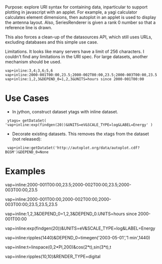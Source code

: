 Purpose: explore URI syntax for containing data, inparticular to support
plotting in javascript with an applet. For example, a yagi calculator
calculates element dimensions, then autoplot in an applet is used to
display the antenna layout. Also, SeriesRenderer is given a rank 0
number so that a reference line is drawn.

This also forces a clean-up of the datasources API, which still uses
URLs, excluding databases and this simple use case.

Limitations. It looks like many servers have a limit of 256 characters.
I couldn't find any limitations in the URI spec. For large datasets,
another mechanism should be used.

```
vap+inline:3,4;3,6;5,6
vap+inline:2000-001T00:00,23.5;2000-002T00:00,23.5;2000-003T00:00,23.5
vap+inline:1,2,3&DEPEND_0=1,2,3&UNITS=hours since 2000-001T00:00
```
# Use Cases

  - In jython, construct dataset ytags with inline dataset.

```
 ytags= getDataSet( 'vap+inline:exp(findgen(20))&UNITS=eV&SCALE_TYPE=log&LABEL=Energy' )
```
  - Decorate existing datasets. This removes the xtags from the dataset
    (not released):

```
 vap+inline:getDataSet('http://autoplot.org/data/autoplot.cdf?BGSM')&DEPEND_0=None
```
# Examples

vap+inline:2000-001T00:00,23.5;2000-002T00:00,23.5;2000-003T00:00,23.5

vap+inline:2000-001T00:00,2000-002T00:00,2000-003T00:00;23.5,23.5,23.5

vap+inline:1,2,3\&DEPEND\_0=1,2,3\&DEPEND\_0.UNITS=hours since
2000-001T00:00

vap+inline:exp(findgen(20))\&UNITS=eV\&SCALE\_TYPE=log\&LABEL=Energy

vap+inline:ripples(1440)\&DEPEND\_0=timegen('2003-05-01','1 min',1440)

vap+inline:t=linspace(0,2\*PI,200)\&cos(2\*t),sin(3\*t),t

vap+inline:ripples(10,10)\&RENDER\_TYPE=digital

